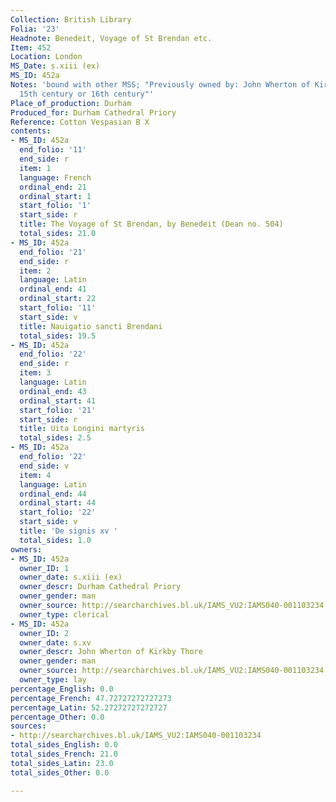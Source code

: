 ```yaml
---
Collection: British Library
Folia: '23'
Headnote: Benedeit, Voyage of St Brendan etc.
Item: 452
Location: London
MS_Date: s.xiii (ex)
MS_ID: 452a
Notes: 'bound with other MSS; "Previously owned by: John Wherton of Kirkby Thore,
  15th century or 16th century"'
Place_of_production: Durham
Produced_for: Durham Cathedral Priory
Reference: Cotton Vespasian B X
contents:
- MS_ID: 452a
  end_folio: '11'
  end_side: r
  item: 1
  language: French
  ordinal_end: 21
  ordinal_start: 1
  start_folio: '1'
  start_side: r
  title: The Voyage of St Brendan, by Benedeit (Dean no. 504)
  total_sides: 21.0
- MS_ID: 452a
  end_folio: '21'
  end_side: r
  item: 2
  language: Latin
  ordinal_end: 41
  ordinal_start: 22
  start_folio: '11'
  start_side: v
  title: Nauigatio sancti Brendani
  total_sides: 19.5
- MS_ID: 452a
  end_folio: '22'
  end_side: r
  item: 3
  language: Latin
  ordinal_end: 43
  ordinal_start: 41
  start_folio: '21'
  start_side: r
  title: Uita Longini martyris
  total_sides: 2.5
- MS_ID: 452a
  end_folio: '22'
  end_side: v
  item: 4
  language: Latin
  ordinal_end: 44
  ordinal_start: 44
  start_folio: '22'
  start_side: v
  title: 'De signis xv '
  total_sides: 1.0
owners:
- MS_ID: 452a
  owner_ID: 1
  owner_date: s.xiii (ex)
  owner_descr: Durham Cathedral Priory
  owner_gender: man
  owner_source: http://searcharchives.bl.uk/IAMS_VU2:IAMS040-001103234
  owner_type: clerical
- MS_ID: 452a
  owner_ID: 2
  owner_date: s.xv
  owner_descr: John Wherton of Kirkby Thore
  owner_gender: man
  owner_source: http://searcharchives.bl.uk/IAMS_VU2:IAMS040-001103234
  owner_type: lay
percentage_English: 0.0
percentage_French: 47.72727272727273
percentage_Latin: 52.27272727272727
percentage_Other: 0.0
sources:
- http://searcharchives.bl.uk/IAMS_VU2:IAMS040-001103234
total_sides_English: 0.0
total_sides_French: 21.0
total_sides_Latin: 23.0
total_sides_Other: 0.0

---
```

